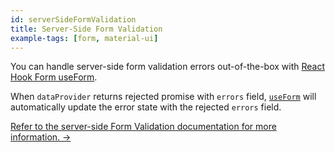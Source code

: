 ```yaml
---
id: serverSideFormValidation
title: Server-Side Form Validation
example-tags: [form, material-ui]
---
```


You can handle server-side form validation errors out-of-the-box with [React Hook Form useForm][react-hook-form-use-form].

When `dataProvider` returns rejected promise with `errors` field, [`useForm`][react-hook-form-use-form] will automatically update the error state with the rejected `errors` field.

[Refer to the server-side Form Validation documentation for more information. →](/docs/advanced-tutorials/forms/server-side-form-validation/)

<CodeSandboxExample path="server-side-form-validation-material-ui" />

[react-hook-form-use-form]: /docs/packages/list-of-packages/index
